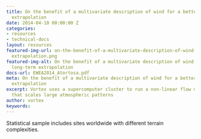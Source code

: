```yaml
---
title: On the benefit of a multivariate description of wind for a better long-term
  extrapolation
date: 2014-04-10 00:00:00 Z
categories:
- resources
- technical-docs
layout: resources
featured-img-url: on-the-benefit-of-a-multivariate-description-of-wind-for-a-better-long-term
  extrapolation.png
featured-img-alt: On the benefit of a multivariate description of wind for a better
  long-term extrapolation
docs-url: EWEA2014_Atortosa.pdf
meta: On the benefit of a multivariate description of wind for a better long-term
  extrapolation
excerpt: Vortex uses a supercomputer cluster to run a non-linear flow model (WRF)
  that scales large atmospheric patterns
author: vortex
keywords: 
---
```


Statistical sample includes sites worldwide with different terrain complexities.
